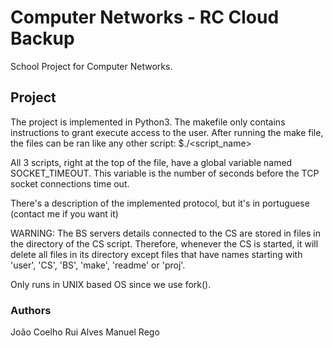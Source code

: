 # Computer Networks - RC Cloud Backup
School Project for Computer Networks.

## Project

The project is implemented in Python3.
The makefile only contains instructions to grant execute access to the user.
After running the make file, the files can be ran like any other script:
  $./<script_name>

All 3 scripts, right at the top of the file, have a global variable named SOCKET_TIMEOUT.
This variable is the number of seconds before the TCP socket connections time out.

There's a description of the implemented protocol, but it's in portuguese (contact me if you want it)

WARNING:
The BS servers details connected to the CS are stored in files in the directory of the CS script.
Therefore, whenever the CS is started, it will delete all files in its directory except files that have names starting with 'user', 'CS', 'BS', 'make', 'readme' or 'proj'.

Only runs in UNIX based OS since we use fork().

### Authors

João Coelho
Rui Alves
Manuel Rego
